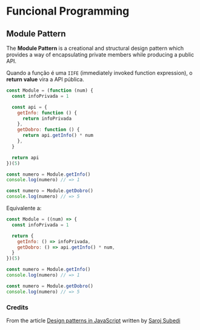 # Funcional Programming

## Module Pattern

The **Module Pattern** is a creational and structural design pattern which provides a way of encapsulating private members while producing a public API.

Quando a função é uma `IIFE` (immediately invoked function expression), o **return value** vira a API pública.

```js
const Module = (function (num) {
  const infoPrivada = 1

  const api = {
    getInfo: function () {
      return infoPrivada
    },
    getDobro: function () {
      return api.getInfo() * num
    },
  }

  return api
})(5)

const numero = Module.getInfo()
console.log(numero) // => 1

const numero = Module.getDobro()
console.log(numero) // => 5
```

Equivalente a:

```js
const Module = ((num) => {
  const infoPrivada = 1

  return {
    getInfo: () => infoPrivada,
    getDobro: () => api.getInfo() * num,
  }
})(5)

const numero = Module.getInfo()
console.log(numero) // => 1

const numero = Module.getDobro()
console.log(numero) // => 5
```

### Credits

From the article [Design patterns in JavaScript](https://levelup.gitconnected.com/design-patterns-in-javascript-bbef243a5044) written by [Saroj Subedi](https://kaissaroj.medium.com/)
